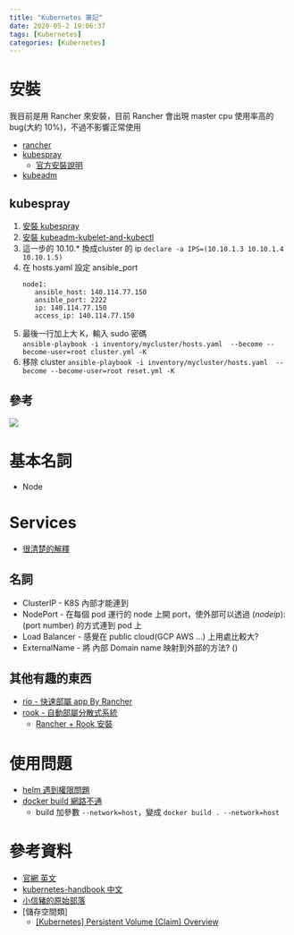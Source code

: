 ```yaml
---
title: "Kubernetes 筆記"
date: 2020-05-2 19:06:37
tags: [Kubernetes]
categories: [Kubernetes]
---
```


# 安裝
我目前是用 Rancher 來安裝，目前 Rancher 會出現 master cpu 使用率高的 bug(大約 10%)，不過不影響正常使用
* [rancher](https://rancher.com/)
* [kubespray](https://github.com/kubernetes-sigs/kubespray)
  * [官方安裝說明](https://kubernetes.io/docs/setup/production-environment/tools/kubespray/)
* [kubeadm](https://kubernetes.io/docs/setup/production-environment/tools/kubeadm/install-kubeadm/)

## kubespray
1. [安裝 kubespray](https://github.com/kubernetes-sigs/kubespray)
2. [安裝 kubeadm-kubelet-and-kubectl](https://kubernetes.io/docs/setup/production-environment/tools/kubeadm/install-kubeadm/#installing-kubeadm-kubelet-and-kubectl)
3. 這一步的 10.10.* 換成cluster 的 ip `declare -a IPS=(10.10.1.3 10.10.1.4 10.10.1.5)`
4. 在 hosts.yaml 設定 ansible_port
   ```
   node1:
      ansible_host: 140.114.77.150
      ansible_port: 2222
      ip: 140.114.77.150
      access_ip: 140.114.77.150
   ```
5. 最後一行加上大 K，輸入 sudo 密碼  
   `ansible-playbook -i inventory/mycluster/hosts.yaml  --become --become-user=root cluster.yml -K`
6. 移除 cluster `ansible-playbook -i inventory/mycluster/hosts.yaml  --become --become-user=root reset.yml -K`

## 參考
![](https://medium.com/bimap-elk/%E5%A6%82%E4%BD%95%E4%BD%BF%E7%94%A8-kubespray-%E5%AE%89%E8%A3%9D-kubernetes-cluster-88c267bdfc3a)


# 基本名詞
* Node

# Services
* [很清楚的解釋](https://godleon.github.io/blog/Kubernetes/k8s-Service-Overview/)

## 名詞
* ClusterIP - K8S 內部才能連到 
* NodePort - 在每個 pod 運行的 node 上開 port，使外部可以透過 $(node ip):$(port number) 的方式連到 pod 上
* Load Balancer - 感覺在 public cloud(GCP AWS ...) 上用處比較大?
* ExternalName - 將 內部 Domain name 映射到外部的方法? ()

## 其他有趣的東西
* [rio - 快速部屬 app By Rancher](https://rio.io/)
* [rook - 自動部屬分散式系統](https://rook.io/)
  * [Rancher + Rook 安裝](https://blog.fleeto.us/post/the-ultimate-rook-and-ceph-survival-guide/)

# 使用問題
* [helm 遇到權限問題](https://www.cnblogs.com/mingbai/p/helmerr.html)
* [docker build 網路不通](https://stackoverflow.com/questions/27435479/pass-net-host-to-docker-build)
  * build 加參數 `--network=host`，變成 `docker build . --network=host`
# 參考資料
* [官網 英文](https://kubernetes.io/docs/home/)
* [kubernetes-handbook 中文](https://jimmysong.io/kubernetes-handbook/)
* [小信豬的原始部落](https://godleon.github.io/blog/)
* [儲存空間類]
  * [ [Kubernetes] Persistent Volume (Claim) Overview ](https://godleon.github.io/blog/Kubernetes/k8s-PersistentVolume-Overview/)


